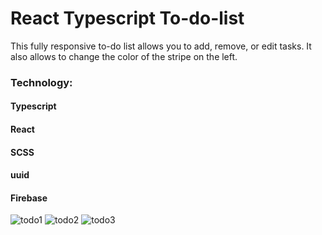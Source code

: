 # React Typescript To-do-list

This fully responsive to-do list allows you to add, remove, or edit tasks. It also allows to change the color of the stripe on the left.


### Technology:
#### Typescript
#### React
#### SCSS
#### uuid
#### Firebase



![todo1](https://user-images.githubusercontent.com/70273104/227790039-31279679-1afc-4fd9-978e-63c6adebc526.jpg)
![todo2](https://user-images.githubusercontent.com/70273104/227790036-4d63d153-91d4-46ce-868f-6ecfa7410285.jpg)
![todo3](https://user-images.githubusercontent.com/70273104/227790038-c1516fba-c924-48d2-9168-a3d102a89ecb.jpg)

